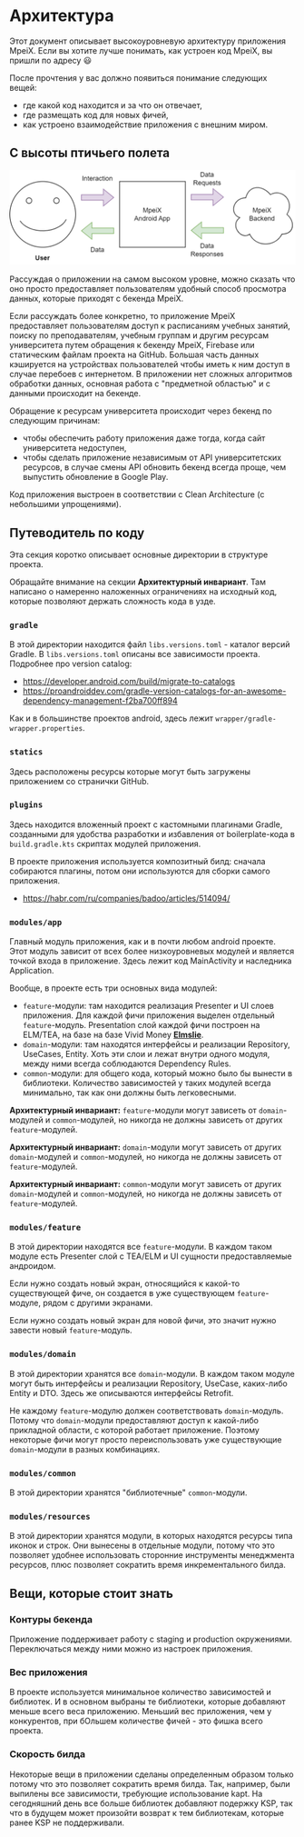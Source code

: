 # Архитектура

Этот документ описывает высокоуровневую архитектуру приложения MpeiX. Если вы хотите лучше понимать,
как устроен код MpeiX, вы пришли по адресу 😃

После прочтения у вас должно появиться понимание следующих вещей:

- где какой код находится и за что он отвечает,
- где размещать код для новых фичей,
- как устроено взаимодействие приложения с внешним миром.

## С высоты птичьего полета

![](https://github.com/tonykolomeytsev/mpeiapp/raw/master/screenshots/mpeix-birds-view.png)

Рассуждая о приложении на самом высоком уровне, можно сказать что оно просто предоставляет 
пользователям удобный способ просмотра данных, которые приходят с бекенда MpeiX.

Если рассуждать более конкретно, то приложение MpeiX предоставляет пользователям доступ к 
расписаниям учебных занятий, поиску по преподавателям, учебным группам и другим ресурсам 
университета путем обращения к бекенду MpeiX, Firebase или статическим файлам проекта на GitHub. 
Большая часть данных кэшируется на устройствах пользователей чтобы иметь к ним доступ в случае 
перебоев с интернетом. В приложении нет сложных алгоритмов обработки данных, основная работа с 
"предметной областью" и с данными происходит на бекенде.

Обращение к ресурсам университета происходит через бекенд по следующим причинам:

- чтобы обеспечить работу приложения даже тогда, когда сайт университета недоступен,
- чтобы сделать приложение независимым от API университетских ресурсов, в случае смены API обновить 
бекенд всегда проще, чем выпустить обновление в Google Play.

Код приложения выстроен в соответствии с Clean Architecture (с небольшими упрощениями).

## Путеводитель по коду

Эта секция коротко описывает основные директории в структуре проекта.

Обращайте внимание на секции **Архитектурный инвариант**. Там написано о намеренно наложенных 
ограничениях на исходный код, которые позволяют держать сложность кода в узде.

### `gradle`

В этой директории находится файл `libs.versions.toml` - каталог версий Gradle. 
В `libs.versions.toml` описаны все зависимости проекта. Подробнее про version catalog:
- https://developer.android.com/build/migrate-to-catalogs
- https://proandroiddev.com/gradle-version-catalogs-for-an-awesome-dependency-management-f2ba700ff894

Как и в большинстве проектов android, здесь лежит `wrapper/gradle-wrapper.properties`.

### `statics`

Здесь расположены ресурсы которые могут быть загружены приложением со странички GitHub.

### `plugins`

Здесь находится вложенный проект с кастомными плагинами Gradle, созданными для удобства разработки 
и избавления от boilerplate-кода в `build.gradle.kts` скриптах модулей приложения.

В проекте приложения используется композитный билд: сначала собираются плагины, потом они используются для сборки самого приложения.
- https://habr.com/ru/companies/badoo/articles/514094/

### `modules/app`

Главный модуль приложения, как и в почти любом android проекте. Этот модуль зависит от всех более 
низкоуровневых модулей и является точкой входа в приложение. Здесь лежит код MainActivity и 
наследника Application.

Вообще, в проекте есть три основных вида модулей:
- `feature`-модули: там находится реализация Presenter и UI слоев приложения. 
Для каждой фичи приложения выделен отдельный `feature`-модуль. Presentation слой каждой фичи 
построен на ELM/TEA, на базе на базе Vivid Money [**Elmslie**](https://github.com/vivid-money/elmslie).
- `domain`-модули: там находятся интерфейсы и реализации Repository, UseCases, Entity.
Хоть эти слои и лежат внутри одного модуля, между ними всегда соблюдаются Dependency Rules.
- `common`-модули: для общего кода, который можно было бы вынести в библиотеки. Количество зависимостей
у таких модулей всегда минимально, так как они должны быть легковесными.

**Архитектурный инвариант:** `feature`-модули могут зависеть от `domain`-модулей и `common`-модулей,
но никогда не должны зависеть от других `feature`-модулей.

**Архитектурный инвариант:** `domain`-модули могут зависеть от других `domain`-модулей и `common`-модулей,
но никогда не должны зависеть от `feature`-модулей.

**Архитектурный инвариант:** `common`-модули могут зависеть от других `domain`-модулей и `common`-модулей,
но никогда не должны зависеть от `feature`-модулей.

### `modules/feature`

В этой директории находятся все `feature`-модули. В каждом таком модуле есть Presenter слой с
TEA/ELM и UI сущности предоставляемые андроидом.

Если нужно создать новый экран, относящийся к какой-то существующей фиче, он создается в уже 
существующем `feature`-модуле, рядом с другими экранами.

Если нужно создать новый экран для новой фичи, это значит нужно завести новый `feature`-модуль.

### `modules/domain`

В этой директории хранятся все `domain`-модули. В каждом таком модуле могут быть интерфейсы и
реализации Repository, UseCase, каких-либо Entity и DTO. Здесь же описываются интерфейсы Retrofit.

Не каждому `feature`-модулю должен соответствовать `domain`-модуль. Потому что `domain`-модули 
предоставляют доступ к какой-либо прикладной области, с которой работает приложение. Поэтому некоторые
фичи могут просто переиспользовать уже существующие `domain`-модули в разных комбинациях.

### `modules/common`

В этой директории хранятся "библиотечные" `common`-модули.

### `modules/resources`

В этой директории хранятся модули, в которых находятся ресурсы типа иконок и строк. Они вынесены в отдельные модули,
потому что это позволяет удобнее использовать сторонние инструменты менеджмента ресурсов, плюс позволяет 
сократить время инкрементального билда.

## Вещи, которые стоит знать

### Контуры бекенда

Приложение поддерживает работу с staging и production окружениями. 
Переключаться между ними можно из настроек приложения.

### Вес приложения

В проекте используется минимальное количество зависимостей и библиотек. 
И в основном выбраны те библиотеки, которые добавляют меньше всего веса приложению. 
Меньший вес приложения, чем у конкурентов, при бОльшем количестве фичей - это фишка всего проекта.

### Скорость билда

Некоторые вещи в приложении сделаны определенным образом только потому что это позволяет сократить
время билда. Так, например, были выпилены все зависимости, требующие использование kapt. На сегодняшний
день все больше библиотек добавляют подержку KSP, так что в будущем может произойти возврат к тем библиотекам, 
которые ранее KSP не поддерживали.

